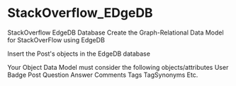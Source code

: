 # StackOverflow_EDgeDB

StackOverflow EdgeDB Database
Create the Graph-Relational Data Model for StackOverFlow using EdgeDB

Insert the Post's objects in the EdgeDB database

Your Object Data Model must consider the following objects/attributes
User
Badge
Post
Question
Answer
Comments
Tags
TagSynonyms
Etc.

